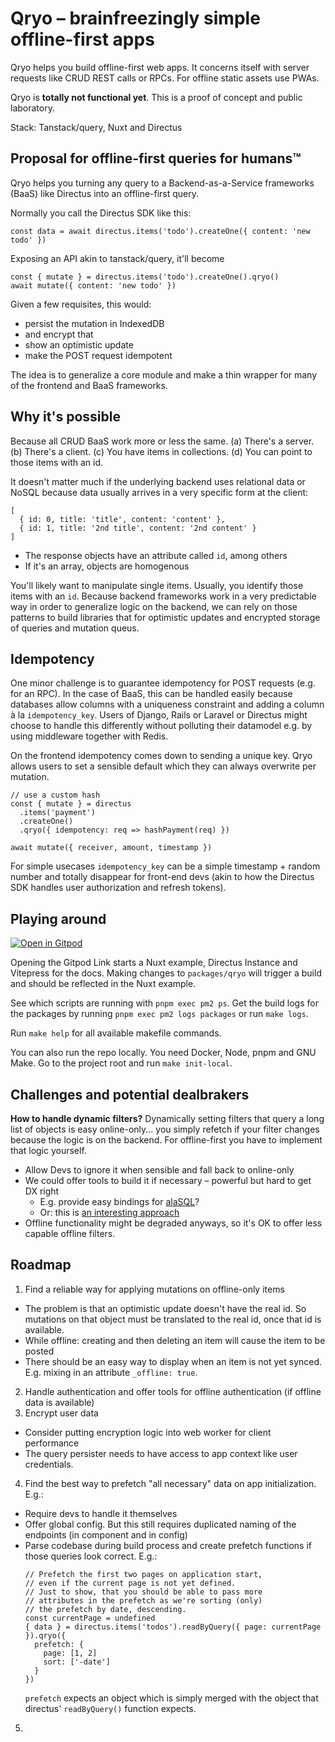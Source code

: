 # Qryo – brainfreezingly simple offline-first apps

Qryo helps you build offline-first web apps. It concerns itself with server requests like
CRUD REST calls or RPCs. For offline static assets use PWAs.

Qryo is **totally not functional yet**. This is a proof of concept and public laboratory.

Stack: Tanstack/query, Nuxt and Directus

## Proposal for offline-first queries for humans™
Qryo helps you turning any query to a Backend-as-a-Service frameworks (BaaS) like Directus
into an offline-first query.

Normally you call the Directus SDK like this:

```
const data = await directus.items('todo').createOne({ content: 'new todo' })
```

Exposing an API akin to tanstack/query, it'll become
```
const { mutate } = directus.items('todo').createOne().qryo()
await mutate({ content: 'new todo' })
```

Given a few requisites, this would:
* persist the mutation in IndexedDB
* and encrypt that
* show an optimistic update
* make the POST request idempotent

The idea is to generalize a core module and make a thin wrapper for many of the frontend
and BaaS frameworks.

## Why it's possible
Because all CRUD BaaS work more or less the same. (a) There's a server. (b) There's a
client. (c) You have items in collections. (d) You can point to those items with an id.

It doesn't matter much if the underlying backend uses relational data or NoSQL because
data usually arrives in a very specific form at the client:
```
[
  { id: 0, title: 'title', content: 'content' },
  { id: 1, title: '2nd title', content: '2nd content' }
]
```

* The response objects have an attribute called `id`, among others
* If it's an array, objects are homogenous

You'll likely want to manipulate single items. Usually, you identify those items with an
`id`. Because backend frameworks work in a very predictable way in order to generalize
logic on the backend, we can rely on those patterns to build libraries that for optimistic
updates and encrypted storage of queries and mutation queus.

## Idempotency
One minor challenge is to guarantee idempotency for POST requests (e.g. for an RPC).
In the case of BaaS, this can be handled easily because databases allow columns with a
uniqueness constraint and adding a column à la `idempotency_key`. Users of Django, Rails
or Laravel or Directus might choose to handle this differently without polluting their
datamodel e.g. by using middleware together with Redis.

On the frontend idempotency comes down to sending a unique key. Qryo allows users to set
a sensible default which they can always overwrite per mutation.
```
// use a custom hash
const { mutate } = directus
  .items('payment')
  .createOne()
  .qryo({ idempotency: req => hashPayment(req) })

await mutate({ receiver, amount, timestamp })
```

For simple usecases `idempotency_key` can be a simple timestamp + random number and
totally disappear for front-end devs (akin to how the Directus SDK handles user
authorization and refresh tokens).

## Playing around
[![Open in Gitpod](https://gitpod.io/button/open-in-gitpod.svg)](https://gitpod.io/#https://github.com/ctholho/qryo)

Opening the Gitpod Link starts a Nuxt example, Directus Instance and Vitepress for the
docs. Making changes to `packages/qryo` will trigger a build and should be reflected in
the Nuxt example.

See which scripts are running with `pnpm exec pm2 ps`. Get the build logs for the
packages by running `pnpm exec pm2 logs packages` or run `make logs`.

Run `make help` for all available makefile commands.

You can also run the repo locally. You need Docker, Node, pnpm and GNU Make. Go to the
project root and run `make init-local`.

## Challenges and potential dealbrakers
**How to handle dynamic filters?**
Dynamically setting filters that query a long list of objects is easy online-only...
you simply refetch if your filter changes because the logic is on the backend.
For offline-first you have to implement that logic yourself.
* Allow Devs to ignore it when sensible and fall back to online-only
* We could offer tools to build it if necessary – powerful but hard to get DX right
  * E.g. provide easy bindings for [alaSQL](http://alasql.org)?
  * Or: this is [an interesting approach](https://stackoverflow.com/a/20404324/8130552)
* Offline functionality might be degraded anyways, so it's OK to offer less capable
  offline filters.

## Roadmap
1. Find a reliable way for applying mutations on offline-only items
  * The problem is that an optimistic update doesn't have the real id. So mutations on
    that object must be translated to the real id, once that id is available.
  * While offline: creating and then deleting an item will cause the item to be posted
  * There should be an easy way to display when an item is not yet synced. E.g. mixing in
    an attribute `_offline: true`.
2. Handle authentication and offer tools for offline authentication (if offline data is
  available)
3. Encrypt user data
  * Consider putting encryption logic into web worker for client performance
  * The query persister needs to have access to app context like user credentials.
4. Find the best way to prefetch "all necessary" data on app initialization. E.g.:
  * Require devs to handle it themselves
  * Offer global config. But this still requires duplicated naming of the endpoints (in
    component and in config)
  * Parse codebase during build process and create prefetch functions if those queries
    look correct. E.g.:
    ```
    // Prefetch the first two pages on application start,
    // even if the current page is not yet defined.
    // Just to show, that you should be able to pass more
    // attributes in the prefetch as we're sorting (only)
    // the prefetch by date, descending.
    const currentPage = undefined
    { data } = directus.items('todos').readByQuery({ page: currentPage }).qryo({
      prefetch: {
        page: [1, 2] 
        sort: ['-date']
      }
    })
    ```
    `prefetch` expects an object which is simply merged with the object that directus'
    `readByQuery()` function expects.
5. 